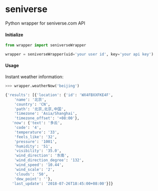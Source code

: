 # seniverse
Python wrapper for seniverse.com API

#### Initialize

```python
from wrapper import seniverseWrapper

wrapper = seniverseWrapper(uid='your user id', key='your api key')
```

#### Usage

Instant weather information:

```python
>>> wrapper.weatherNow('beijing')

{'results': [{'location': {'id': 'WX4FBXXFKE4F',
    'name': '北京',
    'country': 'CN',
    'path': '北京,北京,中国',
    'timezone': 'Asia/Shanghai',
    'timezone_offset': '+08:00'},
   'now': {'text': '多云',
    'code': '4',
    'temperature': '33',
    'feels_like': '32',
    'pressure': '1001',
    'humidity': '51',
    'visibility': '35.0',
    'wind_direction': '东南',
    'wind_direction_degree': '132',
    'wind_speed': '10.44',
    'wind_scale': '2',
    'clouds': '50',
    'dew_point': ''},
   'last_update': '2018-07-26T18:45:00+08:00'}]}
```





